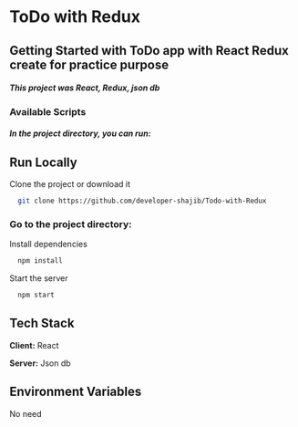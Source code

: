 # ToDo with Redux

## Getting Started with ToDo app with React Redux create for practice purpose

##### This project was React, Redux, json db

### Available Scripts

##### In the project directory, you can run:

## Run Locally

Clone the project or download it

```bash
  git clone https://github.com/developer-shajib/Todo-with-Redux
```

### Go to the project directory:

Install dependencies

```bash
  npm install
```

Start the server

```bash
  npm start
```

## Tech Stack

**Client:** React

**Server:** Json db

## Environment Variables
No need

